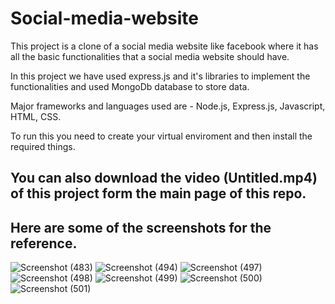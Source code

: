 <h1> Social-media-website </h1>

This project is a clone of a social media website like facebook where it has all the basic functionalities that a social media website should have.

In this project we have used express.js and it's libraries to implement the functionalities and used MongoDb database to store data.

Major frameworks and languages used are - Node.js, Express.js, Javascript, HTML, CSS.

To run this you need to create your virtual enviroment and then install the required things.

<h2>You can also download the video (Untitled.mp4) of this project form the main page of this repo.</h2>

<h2>Here are some of the screenshots for the reference.</h2>

![Screenshot (483)](https://user-images.githubusercontent.com/100997223/176148482-7bb68592-8bb6-4c65-a2eb-e0d3ea7c0d0a.png)
![Screenshot (494)](https://user-images.githubusercontent.com/100997223/176151284-1c8a1f6d-e042-4ece-8cb9-8880d7cb4dda.png)
![Screenshot (497)](https://user-images.githubusercontent.com/100997223/176151357-347b6848-ad49-4177-af9c-b58d21017a99.png)
![Screenshot (498)](https://user-images.githubusercontent.com/100997223/176151405-8acf9ba0-2422-4edf-aec6-585113523d6e.png)
![Screenshot (499)](https://user-images.githubusercontent.com/100997223/176151464-5995dc1a-2e8f-4532-abb1-01559d7351a2.png)
![Screenshot (500)](https://user-images.githubusercontent.com/100997223/176151600-146cf0ac-b741-4a3c-8dff-374357560bd9.png)
![Screenshot (501)](https://user-images.githubusercontent.com/100997223/176151616-5f812b72-86a7-45ab-941a-ded920c23dd6.png)
